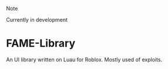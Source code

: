 > [!NOTE]
> Currently in development

# FAME-Library
An UI library written on Luau for Roblox.
Mostly used of exploits.